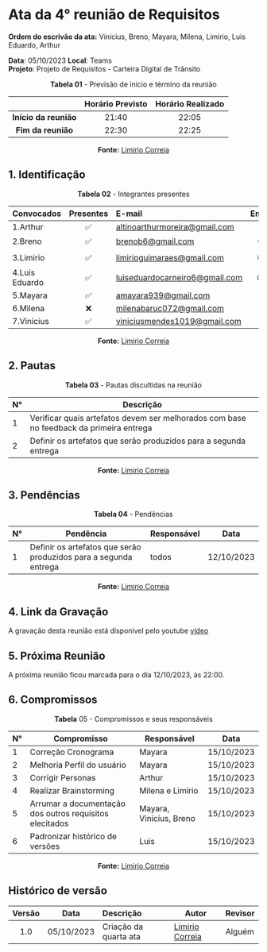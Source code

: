 # Ata da  4° reunião de Requisitos

**Ordem do escrivão da ata:** Vinícius, Breno, Mayara, Milena, Limirio, Luis Eduardo,
Arthur

**Data**:   05/10/2023 **Local**: Teams <br>
**Projeto**: Projeto de Requisitos - Carteira Digital de Trânsito <br>

<center>

**Tabela 01** - Previsão de início e término da reunião

|   | Horário Previsto | Horário Realizado |
|:-:| :-: | :-: |
|**Início da reunião**| 21:40 | 22:05 |
|**Fim da reunião**| 22:30 | 22:25 |

**Fonte:** [Limirio Correia](https://github.com/LimirioGuimaraes)

</center>


## 1. Identificação

<center>

**Tabela 02** - Integrantes presentes

| Convocados    | Presentes         | E-mail                        | Emoji |
| ---           | :---:             | :--                           | :---: |
| 1.Arthur      |:white_check_mark: |altinoarthurmoreira@gmail.com  |:space_invader:|
| 2.Breno       |:white_check_mark: |brenob6@gmail.com              |:coffee:       |
| 3.Limirio     |:white_check_mark: |limirioguimaraes@gmail.com     |:thumbsup:     |
| 4.Luis Eduardo|:white_check_mark: |luiseduardocarneiro6@gmail.com |:sunglasses:   |
| 5.Mayara      |:white_check_mark: |amayara939@gmail.com           |:fist:         |
| 6.Milena      |:x:                |milenabaruc072@gmail.com       |:fairy:        |
| 7.Vinícius    |:white_check_mark: |viniciusmendes1019@gmail.com   |:cold_face:    |

**Fonte:** [Limirio Correia](https://github.com/LimirioGuimaraes)

</center>

## 2. Pautas

<center>
  
**Tabela 03** - Pautas discultidas na reunião

| **N°** | **Descrição**|
|---|-----------------|
| 1 |  Verificar quais artefatos devem ser melhorados com base no feedback da primeira entrega |
| 2 |   Definir os artefatos que serão produzidos para a segunda entrega |

**Fonte:** [Limirio Correia](https://github.com/LimirioGuimaraes)


</center>

## 3. Pendências

<center>

**Tabela 04** - Pendências

| **N°** | **Pendência** | **Responsável** | **Data** |
|--------|---------------|-----------------|----------|
|   1    |  Definir os artefatos que serão produzidos para a segunda entrega |    todos        | 12/10/2023 |


**Fonte:** [Limirio Correia](https://github.com/LimirioGuimaraes)

</center>

## 4. Link da Gravação
A gravação desta reunião está disponível pelo youtube [vídeo](https://youtu.be/gDti1CtVmK4)

## 5. Próxima Reunião

A próxima reunião ficou marcada para o dia 12/10/2023, às 22:00.

## 6. Compromissos

<center>

**Tabela** 05 - Compromissos e seus responsáveis

|**N°** | **Compromisso**                                           | **Responsável**                                | **Data**  |
|------ |-------------------------------------                      |------------------                              |-----------|
| 1     | Correção Cronograma                                       | Mayara                                         | 15/10/2023|
| 2     | Melhoria Perfil do usuário                                | Mayara                                         | 15/10/2023|
| 3     | Corrigir Personas                                         | Arthur                                         | 15/10/2023|
| 4     | Realizar Brainstorming                                    | Milena e Limírio                               | 15/10/2023|
| 5     | Arrumar a documentação dos outros requisitos elecitados   | Mayara, Vinicíus, Breno                        | 15/10/2023|
| 6     | Padronizar histórico de versões                           | Luís                                           | 15/10/2023|


**Fonte:** [Limirio Correia](https://github.com/LimirioGuimaraes)

</center>

## Histórico de versão

| Versão | Data      | Descrição | Autor | Revisor |
| :-:    | :-----:   | :------   | ----  | ------- |
| 1.0    |05/10/2023 | Criação da quarta ata |[Limirio Correia](https://github.com/LimirioGuimaraes)| Alguém |
